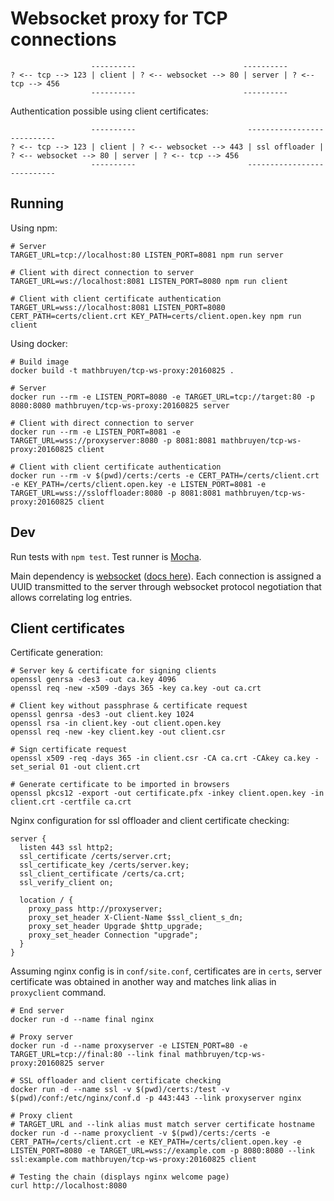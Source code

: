 # Websocket proxy for TCP connections

```
                  ----------                        ----------
? <-- tcp --> 123 | client | ? <-- websocket --> 80 | server | ? <-- tcp --> 456
                  ----------                        ----------
```

Authentication possible using client certificates:

```
                  ----------                         -----------------                        ----------
? <-- tcp --> 123 | client | ? <-- websocket --> 443 | ssl offloader | ? <-- websocket --> 80 | server | ? <-- tcp --> 456
                  ----------                         -----------------                        ----------
```

## Running

Using npm:

```
# Server
TARGET_URL=tcp://localhost:80 LISTEN_PORT=8081 npm run server

# Client with direct connection to server
TARGET_URL=ws://localhost:8081 LISTEN_PORT=8080 npm run client

# Client with client certificate authentication
TARGET_URL=wss://localhost:8081 LISTEN_PORT=8080 CERT_PATH=certs/client.crt KEY_PATH=certs/client.open.key npm run client
```

Using docker:

```
# Build image
docker build -t mathbruyen/tcp-ws-proxy:20160825 .

# Server
docker run --rm -e LISTEN_PORT=8080 -e TARGET_URL=tcp://target:80 -p 8080:8080 mathbruyen/tcp-ws-proxy:20160825 server

# Client with direct connection to server
docker run --rm -e LISTEN_PORT=8081 -e TARGET_URL=wss://proxyserver:8080 -p 8081:8081 mathbruyen/tcp-ws-proxy:20160825 client

# Client with client certificate authentication
docker run --rm -v $(pwd)/certs:/certs -e CERT_PATH=/certs/client.crt -e KEY_PATH=/certs/client.open.key -e LISTEN_PORT=8081 -e TARGET_URL=wss://ssloffloader:8080 -p 8081:8081 mathbruyen/tcp-ws-proxy:20160825 client
```

## Dev

Run tests with `npm test`. Test runner is [Mocha](https://mochajs.org/).

Main dependency is [websocket](https://www.npmjs.com/package/websocket) ([docs here](https://github.com/theturtle32/WebSocket-Node/tree/master/docs)). Each connection is assigned a UUID transmitted to the server through websocket protocol negotiation that allows correlating log entries.

## Client certificates

Certificate generation:

```
# Server key & certificate for signing clients
openssl genrsa -des3 -out ca.key 4096
openssl req -new -x509 -days 365 -key ca.key -out ca.crt

# Client key without passphrase & certificate request
openssl genrsa -des3 -out client.key 1024
openssl rsa -in client.key -out client.open.key
openssl req -new -key client.key -out client.csr

# Sign certificate request
openssl x509 -req -days 365 -in client.csr -CA ca.crt -CAkey ca.key -set_serial 01 -out client.crt

# Generate certificate to be imported in browsers
openssl pkcs12 -export -out certificate.pfx -inkey client.open.key -in client.crt -certfile ca.crt
```

Nginx configuration for ssl offloader and client certificate checking:

```
server {
  listen 443 ssl http2;
  ssl_certificate /certs/server.crt;
  ssl_certificate_key /certs/server.key;
  ssl_client_certificate /certs/ca.crt;
  ssl_verify_client on;

  location / {
    proxy_pass http://proxyserver;
    proxy_set_header X-Client-Name $ssl_client_s_dn;
    proxy_set_header Upgrade $http_upgrade;
    proxy_set_header Connection "upgrade";
  }
}
```

Assuming nginx config is in `conf/site.conf`, certificates are in `certs`, server certificate was obtained in another way and matches link alias in `proxyclient` command.

```
# End server
docker run -d --name final nginx

# Proxy server
docker run -d --name proxyserver -e LISTEN_PORT=80 -e TARGET_URL=tcp://final:80 --link final mathbruyen/tcp-ws-proxy:20160825 server

# SSL offloader and client certificate checking
docker run -d --name ssl -v $(pwd)/certs:/test -v $(pwd)/conf:/etc/nginx/conf.d -p 443:443 --link proxyserver nginx

# Proxy client
# TARGET_URL and --link alias must match server certificate hostname
docker run -d --name proxyclient -v $(pwd)/certs:/certs -e CERT_PATH=/certs/client.crt -e KEY_PATH=/certs/client.open.key -e LISTEN_PORT=8080 -e TARGET_URL=wss://example.com -p 8080:8080 --link ssl:example.com mathbruyen/tcp-ws-proxy:20160825 client

# Testing the chain (displays nginx welcome page)
curl http://localhost:8080
```

